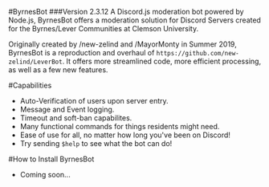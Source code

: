 #ByrnesBot
###Version 2.3.12
A Discord.js moderation bot powered by Node.js, ByrnesBot offers a moderation solution for Discord Servers created for the Byrnes/Lever Communities at Clemson University.

Originally created by /new-zelind and /MayorMonty in Summer 2019, ByrnesBot is a reproduction and overhaul of `https://github.com/new-zelind/LeverBot`. It offers more streamlined code, more efficient processing, as well as a few new features.

#Capabilities
- Auto-Verification of users upon server entry.
- Message and Event logging.
- Timeout and soft-ban capabilites.
- Many functional commands for things residents might need.
- Ease of use for all, no matter how long you've been on Discord!
- Try sending `$help` to see what the bot can do!

#How to Install ByrnesBot
- Coming soon...